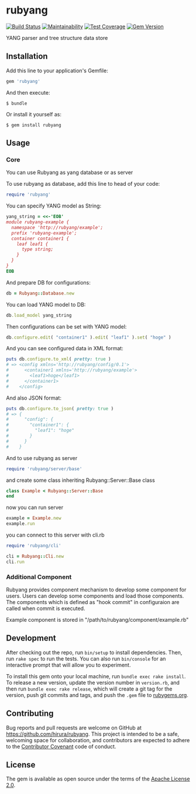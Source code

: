 # rubyang

[![Build Status](https://travis-ci.org/hirura/rubyang.svg?branch=master)](https://travis-ci.org/hirura/rubyang)
[![Maintainability](https://api.codeclimate.com/v1/badges/05f5fd598d75872b22d0/maintainability)](https://codeclimate.com/github/hirura/rubyang/maintainability)
[![Test Coverage](https://api.codeclimate.com/v1/badges/05f5fd598d75872b22d0/test_coverage)](https://codeclimate.com/github/hirura/rubyang/test_coverage)
[![Gem Version](https://badge.fury.io/rb/rubyang.svg)](https://badge.fury.io/rb/rubyang)

YANG parser and tree structure data store

## Installation

Add this line to your application's Gemfile:

```ruby
gem 'rubyang'
```

And then execute:

    $ bundle

Or install it yourself as:

    $ gem install rubyang

## Usage

### Core

You can use Rubyang as yang database or as server

To use rubyang as database, add this line to head of your code:

```ruby
require 'rubyang'
```

You can specify YANG model as String:

```ruby
yang_string = <<-'EOB'
module rubyang-example {
  namespace 'http://rubyang/example';
  prefix 'rubyang-example';
  container container1 {
    leaf leaf1 {
      type string;
    }
  }
}
EOB
```

And prepare DB for configurations:

```ruby
db = Rubyang::Database.new
```

You can load YANG model to DB:

```ruby
db.load_model yang_string
```

Then configurations can be set with YANG model:

```ruby
db.configure.edit( "container1" ).edit( "leaf1" ).set( "hoge" )
```

And you can see configured data in XML format:

```ruby
puts db.configure.to_xml( pretty: true )
# => <config xmlns='http://rubyang/config/0.1'>
#      <container1 xmlns='http://rubyang/example'>
#        <leaf1>hoge</leaf1>
#      </container1>
#    </config>
```

And also JSON format:

```ruby
puts db.configure.to_json( pretty: true )
# => {
#      "config": {
#        "container1": {
#          "leaf1": "hoge"
#        }
#      }
#    }
```

And to use rubyang as server

```ruby
require 'rubyang/server/base'
```

and create some class inheriting Rubyang::Server::Base class

```ruby
class Example < Rubyang::Server::Base
end
```

now you can run server

```ruby
example = Example.new
example.run
```

you can connect to this server with cli.rb

```ruby
require 'rubyang/cli'

cli = Rubyang::Cli.new
cli.run
```

### Additional Component

Rubyang provides component mechanism to develop some component for users.
Users can develop some components and load those components.
The components which is defined as "hook commit" in configuraion are called when commit is executed.

Example component is stored in "/path/to/rubyang/component/example.rb"

## Development

After checking out the repo, run `bin/setup` to install dependencies. Then, run `rake spec` to run the tests. You can also run `bin/console` for an interactive prompt that will allow you to experiment.

To install this gem onto your local machine, run `bundle exec rake install`. To release a new version, update the version number in `version.rb`, and then run `bundle exec rake release`, which will create a git tag for the version, push git commits and tags, and push the `.gem` file to [rubygems.org](https://rubygems.org).

## Contributing

Bug reports and pull requests are welcome on GitHub at https://github.com/hirura/rubyang. This project is intended to be a safe, welcoming space for collaboration, and contributors are expected to adhere to the [Contributor Covenant](http://contributor-covenant.org) code of conduct.


## License

The gem is available as open source under the terms of the [Apache License 2.0](https://opensource.org/licenses/Apache-2.0).

